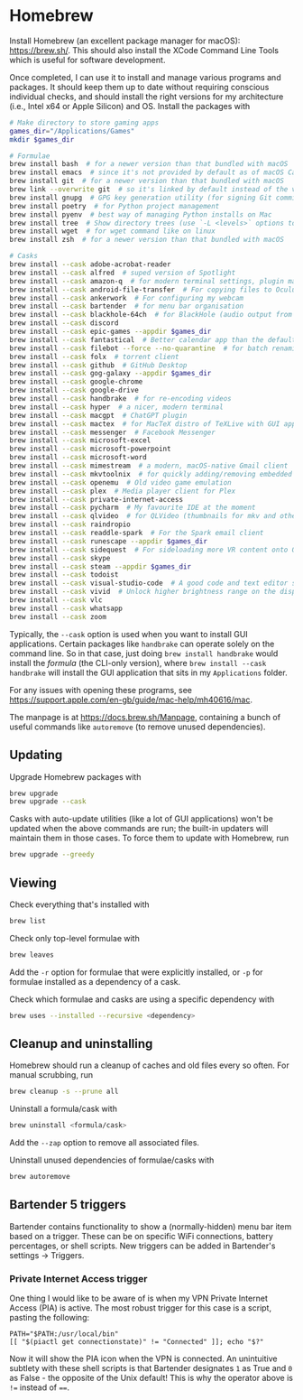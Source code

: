 # Homebrew


Install Homebrew (an excellent package manager for macOS): <https://brew.sh/>. This should also install the XCode Command Line Tools which is useful for software development.

Once completed, I can use it to install and manage various programs and packages. It should keep them up to date without requiring conscious individual checks, and should install the right versions for my architecture (i.e., Intel x64 or Apple Silicon) and OS. Install the packages with

```sh
# Make directory to store gaming apps
games_dir="/Applications/Games"
mkdir $games_dir

# Formulae
brew install bash  # for a newer version than that bundled with macOS
brew install emacs  # since it's not provided by default as of macOS Catalina. If I can't run emacs after it's been installed, do 'brew reinstall --cask --no-quarantine emacs'
brew install git  # for a newer version than that bundled with macOS
brew link --overwrite git  # so it's linked by default instead of the version bundled with macOS
brew install gnupg  # GPG key generation utility (for signing Git commits
brew install poetry  # for Python project management
brew install pyenv  # best way of managing Python installs on Mac
brew install tree  # Show directory trees (use `-L <levels>` options to show set number of levels)
brew install wget  # for wget command like on linux
brew install zsh  # for a newer version than that bundled with macOS

# Casks
brew install --cask adobe-acrobat-reader
brew install --cask alfred  # suped version of Spotlight
brew install --cask amazon-q  # for modern terminal settings, plugin management, etc.
brew install --cask android-file-transfer  # For copying files to Oculus Quest
brew install --cask ankerwork  # For configuring my webcam
brew install --cask bartender  # for menu bar organisation
brew install --cask blackhole-64ch  # for BlackHole (audio output from screen recording)
brew install --cask discord
brew install --cask epic-games --appdir $games_dir
brew install --cask fantastical  # Better calendar app than the default
brew install --cask filebot --force --no-quarantine  # for batch renaming of files. Additional options required to start up properly
brew install --cask folx  # torrent client
brew install --cask github  # GitHub Desktop
brew install --cask gog-galaxy --appdir $games_dir
brew install --cask google-chrome
brew install --cask google-drive
brew install --cask handbrake  # for re-encoding videos
brew install --cask hyper  # a nicer, modern terminal
brew install --cask macgpt  # ChatGPT plugin
brew install --cask mactex  # for MacTeX distro of TeXLive with GUI applications
brew install --cask messenger  # Facebook Messenger
brew install --cask microsoft-excel
brew install --cask microsoft-powerpoint
brew install --cask microsoft-word
brew install --cask mimestream  # a modern, macOS-native Gmail client
brew install --cask mkvtoolnix  # for quickly adding/removing embedded audio and subtitle tracks from MKV files
brew install --cask openemu  # Old video game emulation
brew install --cask plex  # Media player client for Plex
brew install --cask private-internet-access
brew install --cask pycharm  # My favourite IDE at the moment
brew install --cask qlvideo  # for QLVideo (thumbnails for mkv and other file formats)
brew install --cask raindropio
brew install --cask readdle-spark  # For the Spark email client
brew install --cask runescape --appdir $games_dir
brew install --cask sidequest  # For sideloading more VR content onto Oculus Quest 
brew install --cask skype
brew install --cask steam --appdir $games_dir
brew install --cask todoist
brew install --cask visual-studio-code  # A good code and text editor supporting many languages
brew install --cask vivid  # Unlock higher brightness range on the display
brew install --cask vlc
brew install --cask whatsapp
brew install --cask zoom
```

Typically, the `--cask` option is used when you want to install GUI applications. Certain packages like `handbrake` can operate solely on the command line. So in that case, just doing `brew install handbrake` would install the _formula_ (the CLI-only version), where `brew install --cask handbrake` will install the GUI application that sits in my `Applications` folder.

For any issues with opening these programs, see <https://support.apple.com/en-gb/guide/mac-help/mh40616/mac>.

The manpage is at <https://docs.brew.sh/Manpage>, containing a bunch of useful commands like `autoremove` (to remove unused dependencies).

## Updating

Upgrade Homebrew packages with

```sh
brew upgrade
brew upgrade --cask
```

Casks with auto-update utilities (like a lot of GUI applications) won't be updated when the above commands are run; the built-in updaters will maintain them in those cases. To force them to update with Homebrew, run

```sh
brew upgrade --greedy
```

## Viewing

Check everything that's installed with

```sh
brew list
```

Check only top-level formulae with

```sh
brew leaves
```

Add the `-r` option for formulae that were explicitly installed, or `-p` for formulae installed as a dependency of a cask.

Check which formulae and casks are using a specific dependency with

```sh
brew uses --installed --recursive <dependency>
```

## Cleanup and uninstalling

Homebrew should run a cleanup of caches and old files every so often. For manual scrubbing, run

```sh
brew cleanup -s --prune all
```

Uninstall a formula/cask with

```sh
brew uninstall <formula/cask>
```

Add the `--zap` option to remove all associated files.

Uninstall unused dependencies of formulae/casks with

```sh
brew autoremove
```

## Bartender 5 triggers

Bartender contains functionality to show a (normally-hidden) menu bar item based on a trigger. These can be on specific WiFi connections, battery percentages, or shell scripts. New triggers can be added in Bartender's settings -> Triggers.

### Private Internet Access trigger

One thing I would like to be aware of is when my VPN Private Internet Access (PIA) is active. The most robust trigger for this case is a script, pasting the following:

```shell
PATH="$PATH:/usr/local/bin"
[[ "$(piactl get connectionstate)" != "Connected" ]]; echo "$?"
```

Now it will show the PIA icon when the VPN is connected. An unintuitive subtlety with these shell scripts is that Bartender designates `1` as True and `0` as False - the opposite of the Unix default! This is why the operator above is `!=` instead of `==`.

